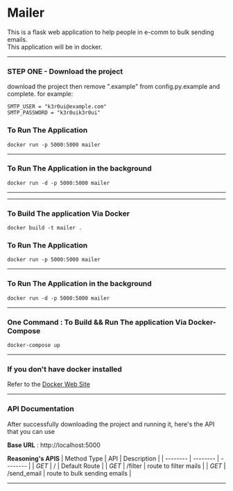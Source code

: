 # Mailer

<summary>This is a flask web application to help people in e-comm to bulk sending emails.</summary>
This application will be in docker.

----------------
### STEP ONE - Download the project
download the project then remove ".example" from config.py.example and complete.
for example:

```
SMTP_USER = "k3r0ui@example.com"
SMTP_PASSWORD = "k3r0uik3r0ui"
```

### To Run The Application
```
docker run -p 5000:5000 mailer
```
----------------
### To Run The Application in the background
```
docker run -d -p 5000:5000 mailer
```
----------------

----------------
### To Build The application Via Docker

```
docker build -t mailer .
```

### To Run The Application
```
docker run -p 5000:5000 mailer
```
----------------
### To Run The Application in the background
```
docker run -d -p 5000:5000 mailer
```
----------------
### One Command : To Build && Run The application Via Docker-Compose
```
docker-compose up
```
----------------
### If you don't have docker installed
Refer to the
[Docker Web Site](https://www.docker.com/products/docker-desktop/)

----------------
### API Documentation
After successfully downloading the project and running it, here's the API that you can use

__Base URL__ : http://localhost:5000


__Reasoning's APIS__
| Method Type | API  | Description |
| -------- | -------- | -------- |
| _GET_ | / | Default Route |
| _GET_ | /filter | route to filter mails |
| _GET_ | /send_email | route to bulk sending emails |

----------------